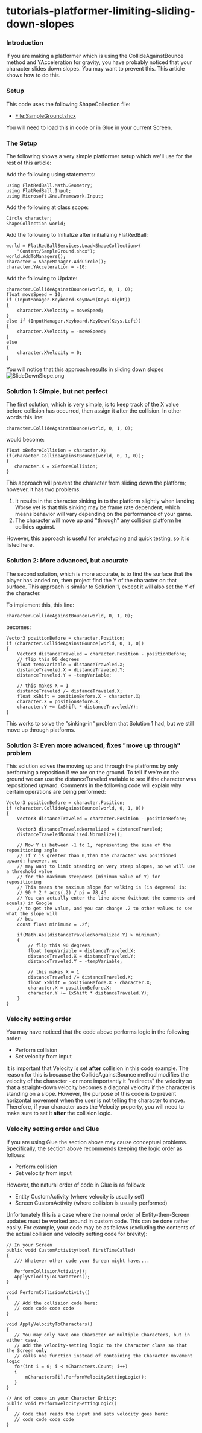 # tutorials-platformer-limiting-sliding-down-slopes

### Introduction

If you are making a platformer which is using the CollideAgainstBounce method and YAcceleration for gravity, you have probably noticed that your character slides down slopes. You may want to prevent this. This article shows how to do this.

### Setup

This code uses the following ShapeCollection file:

* [File:SampleGround.shcx](../frb/docs/index.php)

You will need to load this in code or in Glue in your current Screen.

### The Setup

The following shows a very simple platformer setup which we'll use for the rest of this article:

Add the following using statements:

```
using FlatRedBall.Math.Geometry;
using FlatRedBall.Input;
using Microsoft.Xna.Framework.Input;
```

Add the following at class scope:

```
Circle character;
ShapeCollection world;
```

Add the following to Initialize after initializing FlatRedBall:

```
world = FlatRedBallServices.Load<ShapeCollection>(
    "Content/SampleGround.shcx");
world.AddToManagers();
character = ShapeManager.AddCircle();
character.YAcceleration = -10;
```

Add the following to Update:

```
character.CollideAgainstBounce(world, 0, 1, 0);
float moveSpeed = 10;
if (InputManager.Keyboard.KeyDown(Keys.Right))
{
    character.XVelocity = moveSpeed;
}
else if (InputManager.Keyboard.KeyDown(Keys.Left))
{
    character.XVelocity = -moveSpeed;
}
else
{
    character.XVelocity = 0;
}
```

You will notice that this approach results in sliding down slopes![SlideDownSlope.png](../media/migrated_media-SlideDownSlope.png)

### Solution 1: Simple, but not perfect

The first solution, which is very simple, is to keep track of the X value before collision has occurred, then assign it after the collision. In other words this line:

```
character.CollideAgainstBounce(world, 0, 1, 0);
```

would become:

```
float xBeforeCollision = character.X;
if(character.CollideAgainstBounce(world, 0, 1, 0));
{
   character.X = xBeforeCollision;
}
```

This approach will prevent the character from sliding down the platform; however, it has two problems:

1. It results in the character sinking in to the platform slightly when landing. Worse yet is that this sinking may be frame rate dependent, which means behavior will vary depending on the performance of your game.
2. The character will move up and "through" any collision platform he collides against.

However, this approach is useful for prototyping and quick testing, so it is listed here.

### Solution 2: More advanced, but accurate

The second solution, which is more accurate, is to find the surface that the player has landed on, then project find the Y of the character on that surface. This approach is similar to Solution 1, except it will also set the Y of the character.

To implement this, this line:

```
character.CollideAgainstBounce(world, 0, 1, 0);
```

becomes:

```
Vector3 positionBefore = character.Position;
if (character.CollideAgainstBounce(world, 0, 1, 0))
{
    Vector3 distanceTraveled = character.Position - positionBefore;
    // flip this 90 degrees
    float tempVariable = distanceTraveled.X;
    distanceTraveled.X = distanceTraveled.Y;
    distanceTraveled.Y = -tempVariable;

    // this makes X = 1
    distanceTraveled /= distanceTraveled.X;
    float xShift = positionBefore.X - character.X;
    character.X = positionBefore.X;
    character.Y += (xShift * distanceTraveled.Y);
}
```

This works to solve the "sinking-in" problem that Solution 1 had, but we still move up through platforms.

### Solution 3: Even more advanced, fixes "move up through" problem

This solution solves the moving up and through the platforms by only performing a reposition if we are on the ground. To tell if we're on the ground we can use the distanceTraveled variable to see if the character was repositioned upward. Comments in the following code will explain why certain operations are being performed:

```
Vector3 positionBefore = character.Position;
if (character.CollideAgainstBounce(world, 0, 1, 0))
{
    Vector3 distanceTraveled = character.Position - positionBefore;

    Vector3 distanceTraveledNormalized = distanceTraveled;
    distanceTraveledNormalized.Normalize();

    // Now Y is between -1 to 1, representing the sine of the repositioning angle
    // If Y is greater than 0,than the character was positioned upward; however, we 
    // may want to limit standing on very steep slopes, so we will use a threshold value
    // for the maximum steepenss (minimum value of Y) for repositioning
    // This means the maximum slope for walking is (in degrees) is:
    // 90 * 2 * acos(.2) / pi = 78.46
    // You can actually enter the line above (without the comments and equals) in Google
    // to get the value, and you can change .2 to other values to see what the slope will
    // be.
    const float minimumY = .2f;

    if(Math.Abs(distanceTraveledNormalized.Y) > minimumY)
    {
        // flip this 90 degrees
        float tempVariable = distanceTraveled.X;
        distanceTraveled.X = distanceTraveled.Y;
        distanceTraveled.Y = -tempVariable;
 
        // this makes X = 1
        distanceTraveled /= distanceTraveled.X;
        float xShift = positionBefore.X - character.X;
        character.X = positionBefore.X;
        character.Y += (xShift * distanceTraveled.Y);
    }
}
```

### Velocity setting order

You may have noticed that the code above performs logic in the following order:

* Perform collision
* Set velocity from input

It is important that Velocity is set **after** collision in this code example. The reason for this is because the CollideAgainstBounce method modifies the velocity of the character - or more importantly it "redirects" the velocity so that a straight-down velocity becomes a diagonal velocity if the character is standing on a slope. However, the purpose of this code is to prevent horizontal movement when the user is not telling the character to move. Therefore, if your character uses the Velocity property, you will need to make sure to set it **after** the collision logic.

### Velocity setting order and Glue

If you are using Glue the section above may cause conceptual problems. Specifically, the section above recommends keeping the logic order as follows:

* Perform collision
* Set velocity from input

However, the natural order of code in Glue is as follows:

* Entity CustomActivity (where velocity is usually set)
* Screen CustomActivity (where collision is usually performed)

Unfortunately this is a case where the normal order of Entity-then-Screen updates must be worked around in custom code. This can be done rather easily. For example, your code may be as follows (excluding the contents of the actual collision and velocity setting code for brevity):

```
// In your Screen
public void CustomActivity(bool firstTimeCalled)
{
   /// Whatever other code your Screen might have....

   PerformCollisionActivity();
   ApplyVelocityToCharacters();   
}

void PerformCollisionActivity()
{
   // Add the collision code here:
   // code code code code
}

void ApplyVelocityToCharacters()
{
   // You may only have one Character or multiple Characters, but in either case, 
   // add the velocity-setting logic to the Character class so that the Screen only
   // calls one function instead of containing the Character movement logic
   for(int i = 0; i < mCharacters.Count; i++)
   {
       mCharacters[i].PerformVelocitySettingLogic();
   }
}

// And of couse in your Character Entity:
public void PerformVelocitySettingLogic()
{
   // Code that reads the input and sets velocity goes here:
   // code code code code
}
```
